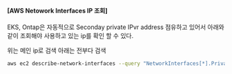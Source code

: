 #### [AWS Netowork Interfaces IP 조회]

EKS, Ontap은 자동적으로 Seconday private IPvr address 점유하고 있어서 아래와 같이 조회해야 사용하고 있는 ip를 확인 할 수 있다.

위는 메인 ip로 검색 아래는 전부다 검색

```bash
aws ec2 describe-network-interfaces --query "NetworkInterfaces[*].PrivateIpAddresses[*].{PrivateIpAddress:PrivateIpAddress}" --output text | sort -t . -k 3,3n -k 4,4n
```
